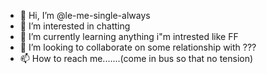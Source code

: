 - 👋 Hi, I’m @le-me-single-always
- 👀 I’m interested in chatting 
- 🌱 I’m currently learning anything i"m intrested  like FF
- 💞️ I’m looking to collaborate on some relationship with ???
- 📫 How to reach me.......(come in bus so that no tension)

<!---
le-me-single-always/le-me-single-always is a ✨ special ✨ repository because its `README.md` (this file) appears on your GitHub profile.
You can click the Preview link to take a look at your changes.
--->
